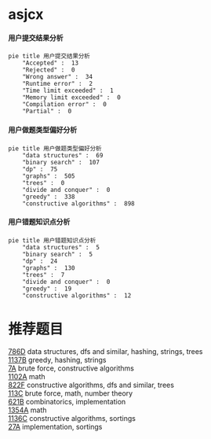 # asjcx

<!-- tabs:start -->



#### **用户提交结果分析**

```mermaid
pie title 用户提交结果分析
    "Accepted" :  13
    "Rejected" :  0
    "Wrong answer" :  34
    "Runtime error" :  2
    "Time limit exceeded" :  1
    "Memory limit exceeded" :  0
    "Compilation error" :  0
    "Partial" :  0
```

#### **用户做题类型偏好分析**

```mermaid
pie title 用户做题类型偏好分析
    "data structures" :  69
    "binary search" :  107
    "dp" :  75
    "graphs" :  505
    "trees" :  0
    "divide and conquer" :  0
    "greedy" :  338
    "constructive algorithms" :  898
```
#### **用户错题知识点分析**

```mermaid
pie title 用户错题知识点分析
    "data structures" :  5
    "binary search" :  5
    "dp" :  24
    "graphs" :  130
    "trees" :  7
    "divide and conquer" :  0
    "greedy" :  19
    "constructive algorithms" :  12
```



<!-- tabs:end -->
# 推荐题目
[786D](https://codeforces.com/contest/786/problem/D)		data structures,
                        dfs and similar,
                        hashing,
                        strings,
                        trees		  
[1137B](https://codeforces.com/contest/1137/problem/B)		greedy,
                        hashing,
                        strings		  
[7A](https://codeforces.com/contest/7/problem/A)		brute force,
                        constructive algorithms		  
[1102A](https://codeforces.com/contest/1102/problem/A)		math		  
[822F](https://codeforces.com/contest/822/problem/F)		constructive algorithms,
                        dfs and similar,
                        trees		  
[113C](https://codeforces.com/contest/113/problem/C)		brute force,
                        math,
                        number theory		  
[621B](https://codeforces.com/contest/621/problem/B)		combinatorics,
                        implementation		  
[1354A](https://codeforces.com/contest/1354/problem/A)		math		  
[1136C](https://codeforces.com/contest/1136/problem/C)		constructive algorithms,
                        sortings		  
[27A](https://codeforces.com/contest/27/problem/A)		implementation,
                        sortings		  
